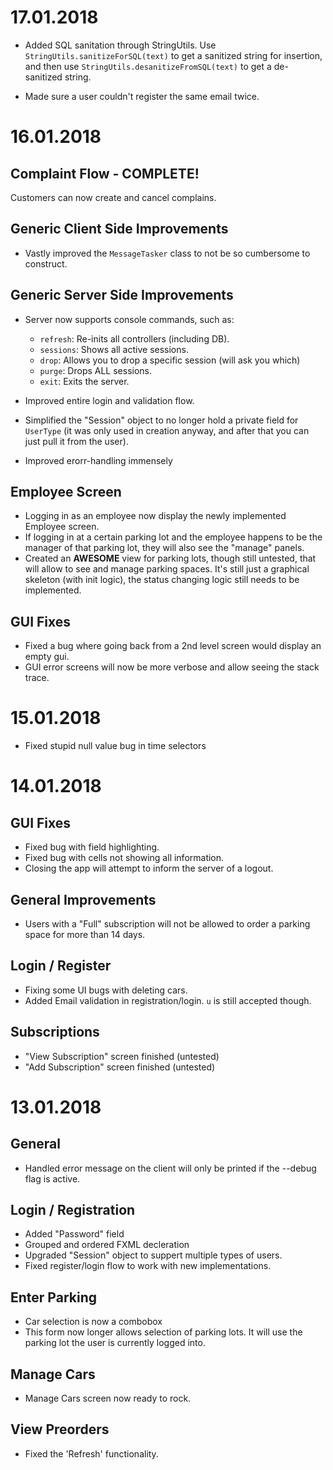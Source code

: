 # 17.01.2018
* Added SQL sanitation through StringUtils. Use `StringUtils.sanitizeForSQL(text)` to get a sanitized string for
 insertion, and then use `StringUtils.desanitizeFromSQL(text)` to get a de-sanitized string.

* Made sure a user couldn't register the same email twice.

# 16.01.2018
## Complaint Flow - COMPLETE!
Customers can now create and cancel complains.

## Generic Client Side Improvements
* Vastly improved the `MessageTasker` class to not be so cumbersome to construct.

## Generic Server Side Improvements
* Server now supports console commands, such as:
  * `refresh`: Re-inits all controllers (including DB). 
  * `sessions`: Shows all active sessions.
  * `drop`: Allows you to drop a specific session (will ask you which)
  * `purge`: Drops ALL sessions.
  * `exit`: Exits the server.
  
 * Improved entire login and validation flow.
 * Simplified the "Session" object to no longer hold a private field for `UserType` (it was only used in creation
  anyway, and after that you can just pull it from the user).
  * Improved erorr-handling immensely

## Employee Screen
* Logging in as an employee now display the newly implemented Employee screen.
* If logging in at a certain parking lot and the employee happens to be the manager of that parking lot,
  they will also see the "manage" panels.
* Created an **AWESOME** view for parking lots, though still untested, that will allow to see and manage parking spaces.
It's still just a graphical skeleton (with init logic), the status changing logic still needs to be implemented.

## GUI Fixes
* Fixed a bug where going back from a 2nd level screen would display an empty gui.
* GUI error screens will now be more verbose and allow seeing the stack trace.

# 15.01.2018
* Fixed stupid null value bug in time selectors

# 14.01.2018
## GUI Fixes
* Fixed bug with field highlighting. 
* Fixed bug with cells not showing all information.
* Closing the app will attempt to inform the server of a logout.

## General Improvements
* Users with a "Full" subscription will not be allowed to order a parking space for more than 14 days.

## Login / Register
* Fixing some UI bugs with deleting cars.
* Added Email validation in registration/login. `u` is still accepted though.

## Subscriptions
* "View Subscription" screen finished (untested)  
* "Add Subscription" screen finished (untested)


# 13.01.2018
## General
* Handled error message on the client will only be printed if the --debug flag is active.

## Login / Registration
* Added "Password" field
* Grouped and ordered FXML decleration
* Upgraded "Session" object to suppert multiple types of users.
* Fixed register/login flow to work with new implementations.

## Enter Parking
* Car selection is now a combobox 
* This form now longer allows selection of parking lots. It will use the parking lot the user is currently logged into.

## Manage Cars
* Manage Cars screen now ready to rock.

## View Preorders
* Fixed the 'Refresh' functionality.
